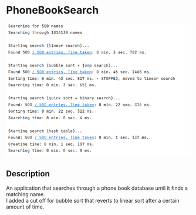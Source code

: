 # PhoneBookSearch
 
<img src="https://github.com/vuongwill/PhoneBookSearch/blob/main/search.png">

## Description
An application that searches through a phone book database until it finds a matching name.  
I added a cut off for bubble sort that reverts to linear sort after a certain amount of time.